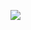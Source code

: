 [![](https://img.shields.io/badge/PawaOx4th-181717?style=flat&logo=github&logoColor=ffffff)](https://github.com/PawaOx4th)

